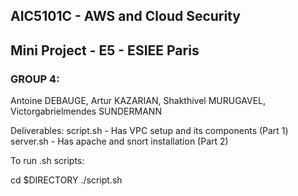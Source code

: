 ## AIC5101C - AWS and Cloud Security
## Mini Project - E5 - ESIEE Paris

### GROUP 4:
Antoine DEBAUGE, 
Artur KAZARIAN, 
Shakthivel MURUGAVEL, 
Victorgabrielmendes SUNDERMANN

Deliverables: 
script.sh - Has VPC setup and its components (Part 1)
server.sh - Has apache and snort installation (Part 2)


To run .sh scripts:

cd $DIRECTORY
./script.sh